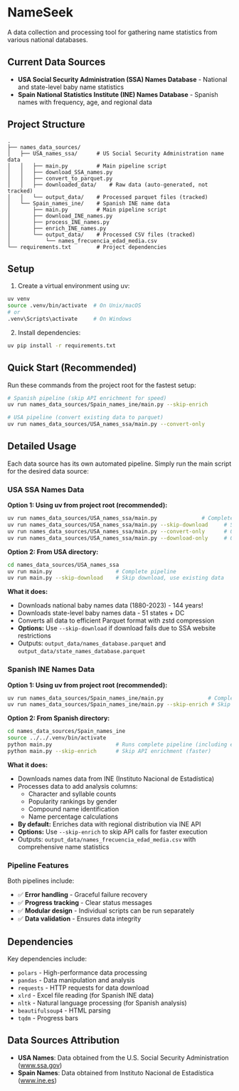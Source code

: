 # NameSeek

A data collection and processing tool for gathering name statistics from various national databases.

## Current Data Sources

- **USA Social Security Administration (SSA) Names Database** - National and state-level baby name statistics
- **Spain National Statistics Institute (INE) Names Database** - Spanish names with frequency, age, and regional data

## Project Structure

```
.
├── names_data_sources/
│   ├── USA_names_ssa/      # US Social Security Administration name data
│   │   ├── main.py         # Main pipeline script
│   │   ├── download_SSA_names.py
│   │   ├── convert_to_parquet.py
│   │   ├── downloaded_data/    # Raw data (auto-generated, not tracked)
│   │   └── output_data/    # Processed parquet files (tracked)
│   └── Spain_names_ine/    # Spanish INE name data
│       ├── main.py         # Main pipeline script
│       ├── download_INE_names.py
│       ├── process_INE_names.py
│       ├── enrich_INE_names.py
│       └── output_data/    # Processed CSV files (tracked)
│           └── names_frecuencia_edad_media.csv
└── requirements.txt        # Project dependencies
```

## Setup

1. Create a virtual environment using uv:
```bash
uv venv
source .venv/bin/activate  # On Unix/macOS
# or
.venv\Scripts\activate     # On Windows
```

2. Install dependencies:
```bash
uv pip install -r requirements.txt
```

## Quick Start (Recommended)

Run these commands from the project root for the fastest setup:

```bash
# Spanish pipeline (skip API enrichment for speed)
uv run names_data_sources/Spain_names_ine/main.py --skip-enrich

# USA pipeline (convert existing data to parquet)
uv run names_data_sources/USA_names_ssa/main.py --convert-only
```

## Detailed Usage

Each data source has its own automated pipeline. Simply run the main script for the desired data source:

### USA SSA Names Data

**Option 1: Using uv from project root (recommended):**
```bash
uv run names_data_sources/USA_names_ssa/main.py              # Complete pipeline
uv run names_data_sources/USA_names_ssa/main.py --skip-download     # Skip download, use existing data
uv run names_data_sources/USA_names_ssa/main.py --convert-only      # Only convert to parquet
uv run names_data_sources/USA_names_ssa/main.py --download-only     # Only download data
```

**Option 2: From USA directory:**
```bash
cd names_data_sources/USA_names_ssa
uv run main.py                    # Complete pipeline
uv run main.py --skip-download    # Skip download, use existing data
```

**What it does:**
- Downloads national baby names data (1880-2023) - 144 years!
- Downloads state-level baby names data - 51 states + DC
- Converts all data to efficient Parquet format with zstd compression
- **Options:** Use `--skip-download` if download fails due to SSA website restrictions
- Outputs: `output_data/names_database.parquet` and `output_data/state_names_database.parquet`

### Spanish INE Names Data

**Option 1: Using uv from project root (recommended):**
```bash
uv run names_data_sources/Spain_names_ine/main.py              # Complete pipeline
uv run names_data_sources/Spain_names_ine/main.py --skip-enrich # Skip API enrichment (faster)
```

**Option 2: From Spanish directory:**
```bash
cd names_data_sources/Spain_names_ine
source ../../.venv/bin/activate
python main.py                    # Runs complete pipeline (including enrichment)
python main.py --skip-enrich      # Skip API enrichment (faster)
```

**What it does:**
- Downloads names data from INE (Instituto Nacional de Estadística)
- Processes data to add analysis columns:
  - Character and syllable counts
  - Popularity rankings by gender
  - Compound name identification
  - Name percentage calculations
- **By default:** Enriches data with regional distribution via INE API
- **Options:** Use `--skip-enrich` to skip API calls for faster execution
- Outputs: `output_data/names_frecuencia_edad_media.csv` with comprehensive name statistics

### Pipeline Features

Both pipelines include:
- ✅ **Error handling** - Graceful failure recovery
- ✅ **Progress tracking** - Clear status messages
- ✅ **Modular design** - Individual scripts can be run separately
- ✅ **Data validation** - Ensures data integrity

## Dependencies

Key dependencies include:
- `polars` - High-performance data processing
- `pandas` - Data manipulation and analysis
- `requests` - HTTP requests for data download
- `xlrd` - Excel file reading (for Spanish INE data)
- `nltk` - Natural language processing (for Spanish analysis)
- `beautifulsoup4` - HTML parsing
- `tqdm` - Progress bars

## Data Sources Attribution

- **USA Names**: Data obtained from the U.S. Social Security Administration (www.ssa.gov)
- **Spain Names**: Data obtained from Instituto Nacional de Estadística (www.ine.es) 